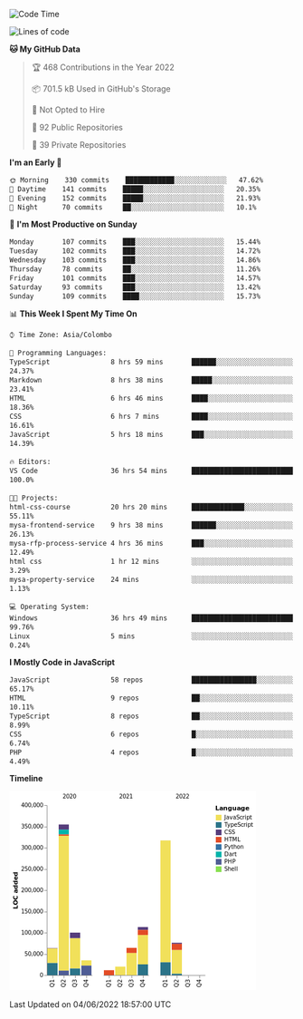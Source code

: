 
<!--START_SECTION:waka-->
![Code Time](http://img.shields.io/badge/Code%20Time-0%20secs-blue)

![Lines of code](https://img.shields.io/badge/From%20Hello%20World%20I%27ve%20Written-1%20Million%20lines%20of%20code-blue)

**🐱 My GitHub Data** 

> 🏆 468 Contributions in the Year 2022
 > 
> 📦 701.5 kB Used in GitHub's Storage 
 > 
> 🚫 Not Opted to Hire
 > 
> 📜 92 Public Repositories 
 > 
> 🔑 39 Private Repositories  
 > 
**I'm an Early 🐤** 

```text
🌞 Morning    330 commits    ████████████░░░░░░░░░░░░░   47.62% 
🌆 Daytime    141 commits    █████░░░░░░░░░░░░░░░░░░░░   20.35% 
🌃 Evening    152 commits    █████░░░░░░░░░░░░░░░░░░░░   21.93% 
🌙 Night      70 commits     ██░░░░░░░░░░░░░░░░░░░░░░░   10.1%

```
📅 **I'm Most Productive on Sunday** 

```text
Monday       107 commits    ███░░░░░░░░░░░░░░░░░░░░░░   15.44% 
Tuesday      102 commits    ███░░░░░░░░░░░░░░░░░░░░░░   14.72% 
Wednesday    103 commits    ███░░░░░░░░░░░░░░░░░░░░░░   14.86% 
Thursday     78 commits     ██░░░░░░░░░░░░░░░░░░░░░░░   11.26% 
Friday       101 commits    ███░░░░░░░░░░░░░░░░░░░░░░   14.57% 
Saturday     93 commits     ███░░░░░░░░░░░░░░░░░░░░░░   13.42% 
Sunday       109 commits    ████░░░░░░░░░░░░░░░░░░░░░   15.73%

```


📊 **This Week I Spent My Time On** 

```text
⌚︎ Time Zone: Asia/Colombo

💬 Programming Languages: 
TypeScript               8 hrs 59 mins       ██████░░░░░░░░░░░░░░░░░░░   24.37% 
Markdown                 8 hrs 38 mins       █████░░░░░░░░░░░░░░░░░░░░   23.41% 
HTML                     6 hrs 46 mins       ████░░░░░░░░░░░░░░░░░░░░░   18.36% 
CSS                      6 hrs 7 mins        ████░░░░░░░░░░░░░░░░░░░░░   16.61% 
JavaScript               5 hrs 18 mins       ███░░░░░░░░░░░░░░░░░░░░░░   14.39%

🔥 Editors: 
VS Code                  36 hrs 54 mins      █████████████████████████   100.0%

🐱‍💻 Projects: 
html-css-course          20 hrs 20 mins      █████████████░░░░░░░░░░░░   55.11% 
mysa-frontend-service    9 hrs 38 mins       ██████░░░░░░░░░░░░░░░░░░░   26.13% 
mysa-rfp-process-service 4 hrs 36 mins       ███░░░░░░░░░░░░░░░░░░░░░░   12.49% 
html css                 1 hr 12 mins        ░░░░░░░░░░░░░░░░░░░░░░░░░   3.29% 
mysa-property-service    24 mins             ░░░░░░░░░░░░░░░░░░░░░░░░░   1.13%

💻 Operating System: 
Windows                  36 hrs 49 mins      █████████████████████████   99.76% 
Linux                    5 mins              ░░░░░░░░░░░░░░░░░░░░░░░░░   0.24%

```

**I Mostly Code in JavaScript** 

```text
JavaScript               58 repos            ████████████████░░░░░░░░░   65.17% 
HTML                     9 repos             ██░░░░░░░░░░░░░░░░░░░░░░░   10.11% 
TypeScript               8 repos             ██░░░░░░░░░░░░░░░░░░░░░░░   8.99% 
CSS                      6 repos             █░░░░░░░░░░░░░░░░░░░░░░░░   6.74% 
PHP                      4 repos             █░░░░░░░░░░░░░░░░░░░░░░░░   4.49%

```


**Timeline**

![Chart not found](https://raw.githubusercontent.com/ccweerasinghe1994/ccweerasinghe1994/master/charts/bar_graph.png) 


 Last Updated on 04/06/2022 18:57:00 UTC
<!--END_SECTION:waka-->
